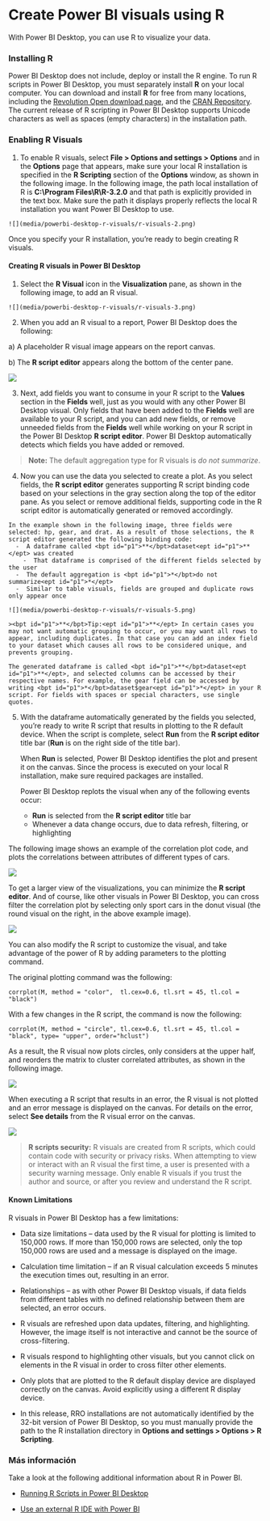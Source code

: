 <properties
   pageTitle="Create Power BI visuals using R"
   description="Create Power BI visuals using R"
   services="powerbi"
   documentationCenter=""
   authors="davidiseminger"
   manager="mblythe"
   backup=""
   editor=""
   tags=""
   qualityFocus="no"
   qualityDate=""/>

<tags
   ms.service="powerbi"
   ms.devlang="NA"
   ms.topic="article"
   ms.tgt_pltfrm="NA"
   ms.workload="powerbi"
   ms.date="09/08/2016"
   ms.author="davidi"/>

# Create Power BI visuals using R  

With Power BI Desktop, you can use R to visualize your data.

### Installing R

Power BI Desktop does not include, deploy or install the R engine. To run R scripts in Power BI Desktop, you must separately install <bpt id="p1">**</bpt>R<ept id="p1">**</ept> on your local computer. You can download and install <bpt id="p1">**</bpt>R<ept id="p1">**</ept> for free from many locations, including the <bpt id="p2">[</bpt>Revolution Open download page<ept id="p2">](https://mran.revolutionanalytics.com/download/)</ept>, and the <bpt id="p3">[</bpt>CRAN Repository<ept id="p3">](https://cran.r-project.org/bin/windows/base/)</ept>. The current release of R scripting in Power BI Desktop supports Unicode characters as well as spaces (empty characters) in the installation path.

### Enabling R Visuals
1.   To enable R visuals, select <bpt id="p1">**</bpt>File &gt; Options and settings &gt; Options<ept id="p1">**</ept> and in the <bpt id="p2">**</bpt>Options<ept id="p2">**</ept> page that appears, make sure your local R installation is specified in the <bpt id="p3">**</bpt>R Scripting<ept id="p3">**</ept> section of the <bpt id="p4">**</bpt>Options<ept id="p4">**</ept> window, as shown in the following image. In the following image, the path local installation of R is <bpt id="p1">**</bpt>C:\Program Files\R\R-3.2.0<ept id="p1">**</ept> and that path is explicitly provided in the text box. Make sure the path it displays properly reflects the local R installation you want Power BI Desktop to use.

    ![](media/powerbi-desktop-r-visuals/r-visuals-2.png)

Once you specify your R installation, you’re ready to begin creating R visuals.

#### Creating R visuals in Power BI Desktop

1.   Select the <bpt id="p1">**</bpt>R Visual<ept id="p1">**</ept> icon in the <bpt id="p2">**</bpt>Visualization<ept id="p2">**</ept> pane, as shown in the following image, to add an R visual.

    ![](media/powerbi-desktop-r-visuals/r-visuals-3.png)

2.   When you add an R visual to a report, Power BI Desktop does the following:

   a) A placeholder R visual image appears on the report canvas.

   b) The <bpt id="p1">**</bpt>R script editor<ept id="p1">**</ept> appears along the bottom of the center pane.

  ![](media/powerbi-desktop-r-visuals/r-visuals-4.png)

3.   Next, add fields you want to consume in your R script to the <bpt id="p1">**</bpt>Values<ept id="p1">**</ept> section in the <bpt id="p2">**</bpt>Fields<ept id="p2">**</ept> well, just as you would with any other Power BI Desktop visual. Only fields that have been added to the <bpt id="p1">**</bpt>Fields<ept id="p1">**</ept> well are available to your R script, and you can add new fields, or remove unneeded fields from the <bpt id="p2">**</bpt>Fields<ept id="p2">**</ept> well while working on your R script in the Power BI Desktop <bpt id="p3">**</bpt>R script editor<ept id="p3">**</ept>. Power BI Desktop automatically detects which fields you have added or removed.

> <bpt id="p1">**</bpt>Note:<ept id="p1">**</ept> The default aggregation type for R visuals is <bpt id="p2">*</bpt>do not summarize<ept id="p2">*</ept>.

4.   Now you can use the data you selected to create a plot. As you select fields, the <bpt id="p1">**</bpt>R script editor<ept id="p1">**</ept> generates supporting R script binding code based on your selections in the gray section along the top of the editor pane. As you select or remove additional fields, supporting code in the R script editor is automatically generated or removed accordingly.

    In the example shown in the following image, three fields were selected: hp, gear, and drat. As a result of those selections, the R script editor generated the following binding code:
      -  A dataframe called <bpt id="p1">**</bpt>dataset<ept id="p1">**</ept> was created
        -  That dataframe is comprised of the different fields selected by the user
      -  The default aggregation is <bpt id="p1">*</bpt>do not summarize<ept id="p1">*</ept>
      -  Similar to table visuals, fields are grouped and duplicate rows only appear once

    ![](media/powerbi-desktop-r-visuals/r-visuals-5.png)

    ><bpt id="p1">**</bpt>Tip:<ept id="p1">**</ept> In certain cases you may not want automatic grouping to occur, or you may want all rows to appear, including duplicates. In that case you can add an index field to your dataset which causes all rows to be considered unique, and prevents grouping.

    The generated dataframe is called <bpt id="p1">**</bpt>dataset<ept id="p1">**</ept>, and selected columns can be accessed by their respective names. For example, the gear field can be accessed by writing <bpt id="p1">*</bpt>dataset$gear<ept id="p1">*</ept> in your R script. For fields with spaces or special characters, use single quotes.

5. With the dataframe automatically generated by the fields you selected, you’re ready to write R script that results in plotting to the R default device. When the script is complete, select <bpt id="p1">**</bpt>Run<ept id="p1">**</ept> from the <bpt id="p2">**</bpt>R script editor<ept id="p2">**</ept> title bar (<bpt id="p3">**</bpt>Run<ept id="p3">**</ept> is on the right side of the title bar).

    When <bpt id="p1">**</bpt>Run<ept id="p1">**</ept> is selected, Power BI Desktop identifies the plot and present it on the canvas.
Since the process is executed on your local R installation, make sure required packages are installed.

    Power BI Desktop replots the visual when any of the following events occur:
      - <bpt id="p1">**</bpt>Run<ept id="p1">**</ept> is selected from the <bpt id="p2">**</bpt>R script editor<ept id="p2">**</ept> title bar
      - Whenever a data change occurs, due to data refresh, filtering, or highlighting

The following image shows an example of the correlation plot code, and plots the correlations between attributes of different types of cars.

![](media/powerbi-desktop-r-visuals/r-visuals-6.png)

To get a larger view of the visualizations, you can minimize the <bpt id="p1">**</bpt>R script editor<ept id="p1">**</ept>. And of course, like other visuals in Power BI Desktop, you can cross filter the correlation plot by selecting only sport cars in the donut visual (the round visual on the right, in the above example image).

![](media/powerbi-desktop-r-visuals/r-visuals-7.png)

You can also modify the R script to customize the visual, and take advantage of the power of R by adding parameters to the plotting command.

The original plotting command was the following:

    corrplot(M, method = "color",  tl.cex=0.6, tl.srt = 45, tl.col = "black")

With a few changes in the R script, the command is now the following:

    corrplot(M, method = "circle", tl.cex=0.6, tl.srt = 45, tl.col = "black", type= "upper", order="hclust")

As a result, the R visual now plots circles, only considers at the upper half, and reorders the matrix to cluster correlated attributes, as shown in the following image.

![](media/powerbi-desktop-r-visuals/r-visuals-8.png)

When executing a R script that results in an error, the R visual is not plotted and an error message is displayed on the canvas. For details on the error, select <bpt id="p1">**</bpt>See details<ept id="p1">**</ept> from the R visual error on the canvas.

![](media/powerbi-desktop-r-visuals/r-visuals-9.png)

> <bpt id="p1">**</bpt>R scripts security:<ept id="p1">**</ept> R visuals are created from R scripts, which could contain code with security or privacy risks. When attempting to view or interact with an R visual the first time, a user is presented with a security warning message. Only enable R visuals if you trust the author and source, or after you review and understand the R script.

#### Known Limitations

R visuals in Power BI Desktop has a few limitations:

-  Data size limitations – data used by the R visual for plotting is limited to 150,000 rows. If more than 150,000 rows are selected, only the top 150,000 rows are used and a message is displayed on the image.

-  Calculation time limitation – if an R visual calculation exceeds 5 minutes the execution times out, resulting in an error.

-  Relationships – as with other Power BI Desktop visuals, if data fields from different tables with no defined relationship between them are selected, an error occurs.

-  R visuals are refreshed upon data updates, filtering, and highlighting. However, the image itself is not interactive and cannot be the source of cross-filtering.

-  R visuals respond to highlighting other visuals, but you cannot click on elements in the R visual in order to cross filter other elements.

-  Only plots that are plotted to the R default display device are displayed correctly on the canvas. Avoid explicitly using a different R display device.

-  In this release, RRO installations are not automatically identified by the 32-bit version of Power BI Desktop, so you must manually provide the path to the R installation directory in <bpt id="p1">**</bpt>Options and settings &gt; Options &gt; R Scripting<ept id="p1">**</ept>.

### Más información

Take a look at the following additional information about R in Power BI.

-   [Running R Scripts in Power BI Desktop](powerbi-desktop-r-scripts.md)

-   [Use an external R IDE with Power BI](powerbi-desktop-r-ide.md)

